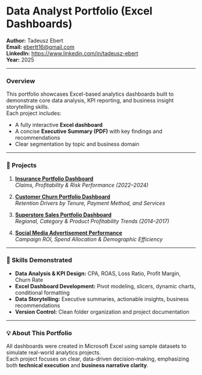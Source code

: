 # Data Analyst Portfolio (Excel Dashboards)

**Author:** Tadeusz Ebert  
**Email:** ebertt16@gmail.com    
**LinkedIn:** https://www.linkedin.com/in/tadeusz-ebert  
**Year:** 2025    
  
---

### Overview  
This portfolio showcases Excel-based analytics dashboards built to demonstrate core data analysis, KPI reporting, and business insight storytelling skills.  
Each project includes:
- A fully interactive **Excel dashboard**
- A concise **Executive Summary (PDF)** with key findings and recommendations
- Clear segmentation by topic and business domain

---

### 📁 Projects

1. **[Insurance Portfolio Dashboard](./Insurance-Portfolio)**  
   *Claims, Profitability & Risk Performance (2022–2024)*

2. **[Customer Churn Portfolio Dashboard](./Customer-Churn-Portfolio)**  
   *Retention Drivers by Tenure, Payment Method, and Services*

3. **[Superstore Sales Portfolio Dashboard](./Superstore-Sales-Portfolio)**  
   *Regional, Category & Product Profitability Trends (2014–2017)*

4. **[Social Media Advertisement Performance](./Social-Media-Ad-Performance)**  
   *Campaign ROI, Spend Allocation & Demographic Efficiency*

---

### 🧠 Skills Demonstrated
- **Data Analysis & KPI Design:** CPA, ROAS, Loss Ratio, Profit Margin, Churn Rate  
- **Excel Dashboard Development:** Pivot modeling, slicers, dynamic charts, conditional formatting  
- **Data Storytelling:** Executive summaries, actionable insights, business recommendations  
- **Version Control:** Clean folder organization and project documentation

---

### 💡 About This Portfolio
All dashboards were created in Microsoft Excel using sample datasets to simulate real-world analytics projects.  
Each project focuses on clear, data-driven decision-making, emphasizing both **technical execution** and **business narrative clarity**.
